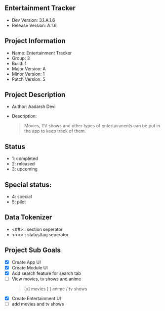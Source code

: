 ## Entertainment Tracker

- Dev Version: 3.1.A.1.6
- Release Version: A.1.6

## Project Information

- Name: Entertainment Tracker
- Group: 3
- Build: 1
- Major Version: A
- Minor Version: 1
- Patch Version: 5

## Project Description

- Author: Aadarsh Devi

- Description:
  > Movies, TV shows and other types of entertainments can be put in the app to keep track of them.

## Status

- 1: completed
- 2: released
- 3: upcoming

## Special status:

- 4: special
- 5: pilot

## Data Tokenizer

- <##> : section seperator
- <<>> : status/tag seperator

## Project Sub Goals

- [x] Create App UI
- [x] Create Module UI
- [x] Add search feature for search tab
- [ ] View movies, tv shows and anime
  > [x] movies
  > [ ] anime / tv shows
- [x] Create Entertainment UI
- [ ] add movies and tv shows
